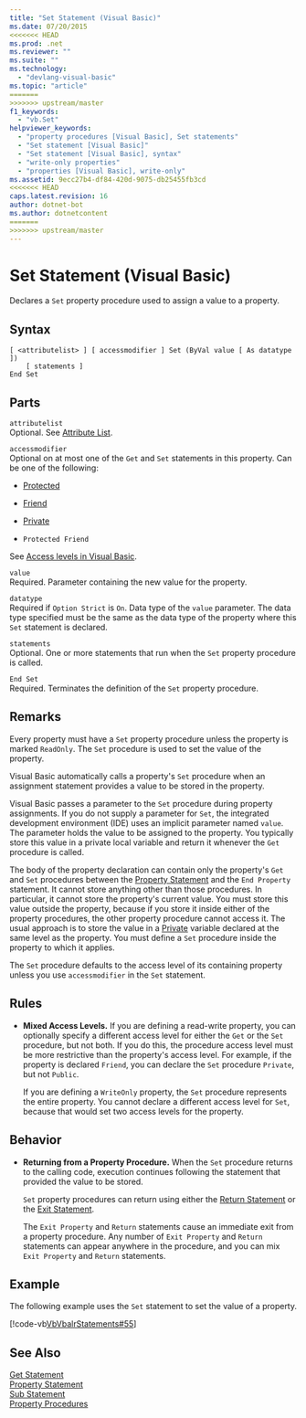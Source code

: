 ```yaml
---
title: "Set Statement (Visual Basic)"
ms.date: 07/20/2015
<<<<<<< HEAD
ms.prod: .net
ms.reviewer: ""
ms.suite: ""
ms.technology: 
  - "devlang-visual-basic"
ms.topic: "article"
=======
>>>>>>> upstream/master
f1_keywords: 
  - "vb.Set"
helpviewer_keywords: 
  - "property procedures [Visual Basic], Set statements"
  - "Set statement [Visual Basic]"
  - "Set statement [Visual Basic], syntax"
  - "write-only properties"
  - "properties [Visual Basic], write-only"
ms.assetid: 9ecc27b4-df84-420d-9075-db25455fb3cd
<<<<<<< HEAD
caps.latest.revision: 16
author: dotnet-bot
ms.author: dotnetcontent
=======
>>>>>>> upstream/master
---
```

# Set Statement (Visual Basic)
Declares a `Set` property procedure used to assign a value to a property.  
  
## Syntax  
  
```  
[ <attributelist> ] [ accessmodifier ] Set (ByVal value [ As datatype ])  
    [ statements ]  
End Set  
```  
  
## Parts  
 `attributelist`  
 Optional. See [Attribute List](../../../visual-basic/language-reference/statements/attribute-list.md).  
  
 `accessmodifier`  
 Optional on at most one of the `Get` and `Set` statements in this property. Can be one of the following:  
  
-   [Protected](../../../visual-basic/language-reference/modifiers/protected.md)  
  
-   [Friend](../../../visual-basic/language-reference/modifiers/friend.md)  
  
-   [Private](../../../visual-basic/language-reference/modifiers/private.md)  
  
-   `Protected Friend`  
  
 See [Access levels in Visual Basic](../../../visual-basic/programming-guide/language-features/declared-elements/access-levels.md).  
  
 `value`  
 Required. Parameter containing the new value for the property.  
  
 `datatype`  
 Required if `Option Strict` is `On`. Data type of the `value` parameter. The data type specified must be the same as the data type of the property where this `Set` statement is declared.  
  
 `statements`  
 Optional. One or more statements that run when the `Set` property procedure is called.  
  
 `End Set`  
 Required. Terminates the definition of the `Set` property procedure.  
  
## Remarks  
 Every property must have a `Set` property procedure unless the property is marked `ReadOnly`. The `Set` procedure is used to set the value of the property.  
  
 Visual Basic automatically calls a property's `Set` procedure when an assignment statement provides a value to be stored in the property.  
  
 Visual Basic passes a parameter to the `Set` procedure during property assignments. If you do not supply a parameter for `Set`, the integrated development environment (IDE) uses an implicit parameter named `value`. The parameter holds the value to be assigned to the property. You typically store this value in a private local variable and return it whenever the `Get` procedure is called.  
  
 The body of the property declaration can contain only the property's `Get` and `Set` procedures between the [Property Statement](../../../visual-basic/language-reference/statements/property-statement.md) and the `End Property` statement. It cannot store anything other than those procedures. In particular, it cannot store the property's current value. You must store this value outside the property, because if you store it inside either of the property procedures, the other property procedure cannot access it. The usual approach is to store the value in a [Private](../../../visual-basic/language-reference/modifiers/private.md) variable declared at the same level as the property. You must define a `Set` procedure inside the property to which it applies.  
  
 The `Set` procedure defaults to the access level of its containing property unless you use `accessmodifier` in the `Set` statement.  
  
## Rules  
  
-   **Mixed Access Levels.** If you are defining a read-write property, you can optionally specify a different access level for either the `Get` or the `Set` procedure, but not both. If you do this, the procedure access level must be more restrictive than the property's access level. For example, if the property is declared `Friend`, you can declare the `Set` procedure `Private`, but not `Public`.  
  
     If you are defining a `WriteOnly` property, the `Set` procedure represents the entire property. You cannot declare a different access level for `Set`, because that would set two access levels for the property.  
  
## Behavior  
  
-   **Returning from a Property Procedure.** When the `Set` procedure returns to the calling code, execution continues following the statement that provided the value to be stored.  
  
     `Set` property procedures can return using either the [Return Statement](../../../visual-basic/language-reference/statements/return-statement.md) or the [Exit Statement](../../../visual-basic/language-reference/statements/exit-statement.md).  
  
     The `Exit Property` and `Return` statements cause an immediate exit from a property procedure. Any number of `Exit Property` and `Return` statements can appear anywhere in the procedure, and you can mix `Exit Property` and `Return` statements.  
  
## Example  
 The following example uses the `Set` statement to set the value of a property.  
  
 [!code-vb[VbVbalrStatements#55](../../../visual-basic/language-reference/error-messages/codesnippet/VisualBasic/set-statement_1.vb)]  
  
## See Also  
 [Get Statement](../../../visual-basic/language-reference/statements/get-statement.md)  
 [Property Statement](../../../visual-basic/language-reference/statements/property-statement.md)  
 [Sub Statement](../../../visual-basic/language-reference/statements/sub-statement.md)  
 [Property Procedures](../../../visual-basic/programming-guide/language-features/procedures/property-procedures.md)
